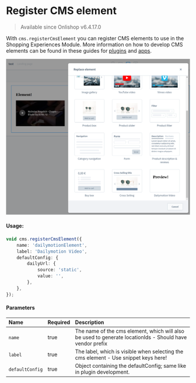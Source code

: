 # Register CMS element

> Available since Onlishop v6.4.17.0

With `cms.registerCmsElement` you can register CMS elements to use in the Shopping Experiences Module.
More information on how to develop CMS elements can be found in these guides for [plugins](https://developer.onlishop.com/docs/guides/plugins/plugins/content/cms/add-cms-element) and [apps](https://developer.onlishop.com/docs/guides/plugins/apps/administration/add-cms-element-via-admin-sdk.html).

![Register a CMS element in your Shopping Experiences Module via App](../assets/register-cms-element-example.png)

#### Usage:
```ts
void cms.registerCmsElement({
    name: 'dailymotionElement',
    label: 'Dailymotion Video',
    defaultConfig: {
        dailyUrl: {
            source: 'static',
            value: '',
        },
    },
});
```

#### Parameters
| Name            | Required | Description                                                                                              |
|:----------------|:---------|:---------------------------------------------------------------------------------------------------------|
| `name`          | true     | The name of the cms element, which will also be used to generate locationIds - Should have vendor prefix |
| `label`         | true     | The label, which is visible when selecting the cms element - Use snippet keys here!                      |
| `defaultConfig` | true     | Object containing the defaultConfig; same like in plugin development.                                    |
